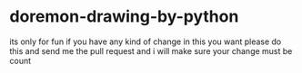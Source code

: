 # doremon-drawing-by-python
its only for fun if you have any kind of change in this you want please do this and send me the pull request and i will make sure your change must be count 
